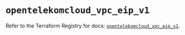 # `opentelekomcloud_vpc_eip_v1`

Refer to the Terraform Registry for docs: [`opentelekomcloud_vpc_eip_v1`](https://registry.terraform.io/providers/opentelekomcloud/opentelekomcloud/1.36.8/docs/resources/vpc_eip_v1).
